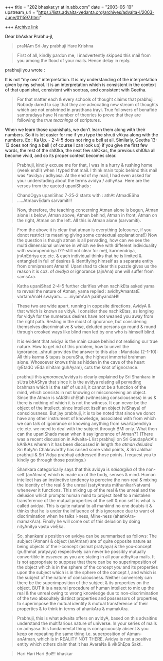 +++
title = "202 bhaskar.yr at in.abb.com"
date = "2003-06-10"
upstream_url = "https://lists.advaita-vedanta.org/archives/advaita-l/2003-June/011597.html"

+++
[Archive link](https://lists.advaita-vedanta.org/archives/advaita-l/2003-June/011597.html)

Dear bhAskar Prabhu-jI,

>  praNAm Sri Jay prabhuji
>  Hare Krishna

>  First of all, kindly pardon me, I inadvertently skipped this mail from
you among the flood of your mails.  Hence delay in reply.

prabhuji you wrote :

It is not "my own" interpretation.   It is my understanding of the
interpretation given by my school. It is an interpretation which is
consistent in the context  of that upanishat, consistent with sootras, and
consistent with Geetha.

>  For that matter each & every schools of thought claims that prabhuji.
Nobody dared to say that they are advocating new stream of thoughts which
are not enshrined in prasthana trayi. True followers of bonafide sampradaya
have N number of theories to prove that they are following the *true
teachings* of scriptures.

When we learn those upanishats,  we don't learn them along with their
numbers.   So it is lot easier for me  if you type the shruti vAkya along
with the numbers.    Ex : Ka Up. - 2-4-5 does not ring a bell at all.
Similarly,  Geetha 13-13 does not ring a bell ( of course I can look up)
if you give me first few words, the rest of the shlOka,  the next few
shlOkas, the previous shlOka all become vivid, and so its proper context
becomes
clear.

>  Prabhuji, kindly excuse me for that, I was in a hurry & rushing home
(week end!!) when I typed that mail.  I think main topic behind this mail
was *avidya / adhyasa.  At the end of my mail, I had even asked for your
understading about the terms avidya / adhyAsa.  Here are the verses from
the quoted upaniShads :

>  ChandOgya upaniShad 7-25-2 starts with : athAt AtmadESha .....AtmauvEdam
sarvamiti!!

>  Now, therefore, the teaching concerning Atman alone is begun, Atman
alone is below, Atman above, Atman behind, Atman in front, Atman on the
right, Atman on the left.  All this is Atman alone (sarvamiti).

>  From the above it is clear that atman is everything (ofcourse, if you
donot restrict its meaning giving some contextual explanations!!)  Now the
question is though atman is all pervading, how can we see the multi
dimensional universe in which we live with different individuality with
swarupendriya (??-still not clear for me), karmendriya, jnAnEdriya etc.etc.
& each individual thinks that he is limited & entangled in full of desires
& identifying himself as a separate entity from omnipresent Atman!!
Upanishad to clear this puzzle gives us the reason it is coz. of *avidya*
or ignorance (ajnAna) one will suffer from samsAra.

>  Katha upaniShad 2-4-5 further clarifies when nachikEta asked yama to
reveal the nature of Atman, yama replied : avidhyAmantatE vartamAnaH
swayam........niyamAnA paShyandaH!!

>  These two are wide apart, running in opposite directions, AvidyA & that
which is known as vidyA.  I consider thee nachikEtas, as longing for vidyA
for the numerous desires have not weaned you away from the right path.
Resting in the midst of ignorance, but considering themselves
discriminative & wise, deluded persons go round & round through crooked
ways like blind men led by one who is himself blind.

>  It is evident that avidya is the main cause behind not realising our
true nature.  How to get rid of this problem, how to unveil the
ignorance...shruti provides the answer to this also : Mundaka (2-1-10): All
this karma & tapas is puruSha, the highest immortal brahman alone.
Whosoever knows this as hidden in the cave of the heart (yEtadO vEda
nihitam guhAyam), cuts the knot of ignorance.

>  prabhuji this *ignorance*/avidya is clearly explained by Sri Shankara in
sUtra bhAShya that since it is the avidya relating all pervading brahman
which is the self of us all, it cannot be a function of the mind, which
consists in not knowing or misconceiving an object.  Since the Atman is
sAkShi chEtah (witnessing consciousness) in us & there is nothing of which
it is not the witness.  It can never be the object of the intellect, since
intellect itself an object (viShaya) of consciousness.  But jay prabhuji,
it is to be noted that since we donot have any other instrument of
knowledge, associated with from which we can talk of igonrance or knowing
anything from swarUpendriya etc.etc. we need to deal with the subject
through BMI only.  What then can the upaniShads mean when it say ignorance
of Atman?? (There was a recent discussion in Advaita-L list prabhuji on Sri
GaudapAdA's kArikAs wherein it has been discussed in length *the atman
deluded* Sri KalyAn Chakravarthy has raised some valid points, & Sri
Jaldhar prabhuji & Sri Vidya prabhuji addressed those points.  I request
you to kindly go through those postings.)

>  Shankara categorically says that this avidya is *naisargika* of the
non-self (anAtman) which is made up of the body, senses & mind.  Human
intellect has an instinctive tendency to perceive the non-real & mixing the
identity of the real & the unreal (satyAnruta mithunIkarNatvam) whenever it
functions.  This mixing up of the real & the unreal and the delusion which
prompts human mind to project itself to a mistaken transference of the
mutual properties of the self & non self is what is called avidya.  This is
quite natural to all mankind no one doubts it & thinks that he is under the
influence of this ignorance due to want of discrimination when he talks
I-ness, Mine-ness (ahankAra-mamakAra).  Finally he will come out of this
delusion by doing nityAnitya vastu vivEka.

>  So, shankara's position on avidya can be summarised as follows:  The
subject (Atman) & object (anAtman) are of quite opposite nature as being
objects of the I-concept (asmat pratyaya) & the you-concept (yuShmat
pratyaya) respectively can never be possibly mutually convertible in
*essence* as you are stating in all your adhyAsa mails.  It is not
appropriate to suppose that there can be no superimposition of the object
which is in the sphere of the concept *you* and its properties upon the
subject which is in the sphere of the concept *I*, and which is the subject
of the nature of consciousness.  Neither conversely can there be the
superimposition of the subject & its properties on the object.  BUT it is a
natural procedure of human intellect to mix up the real & the unreal owing
to wrong knowledge due to non-discrimination of the two absoultely distinct
properties and possessors of properties, to superimpose the mutual identity
& mutual transference of their properties & to think in terms of ahankAra &
mamakAra.

> Prabhuji, this is what advaita offers on avidyA, based on this advaitins
understand the multifarious nature of universe.  In your series of mails on
adhyasa this fundamental thing is conspicuously absent & you keep on
repeating the same thing i.e. superposition of Atman-anAtman, which is in
REALITY NOT THERE.  Avidya is not a positive entity which others claim that
it has AvaraNa & vikShEpa Sakti.

>  Hari Hari Hari Bol!!!
>  bhaskar



